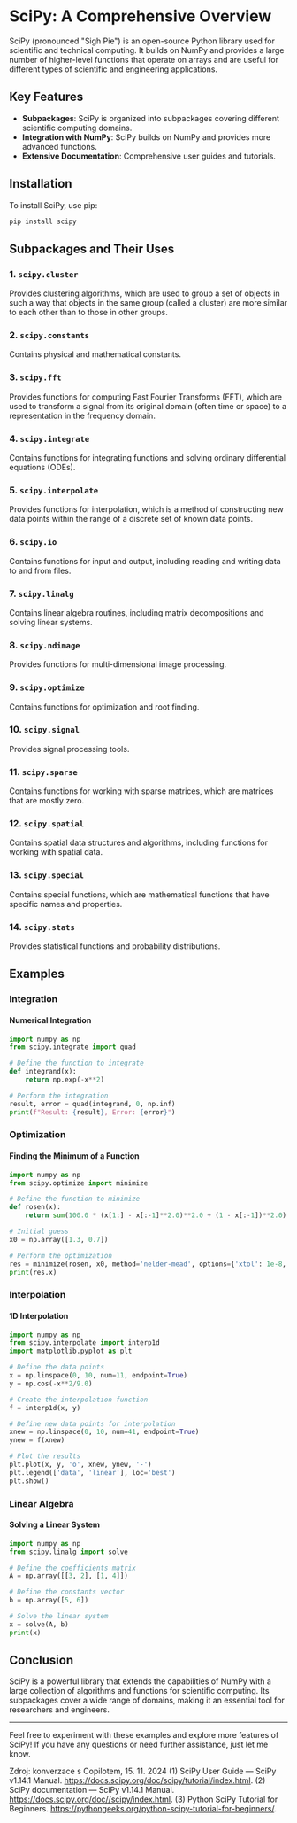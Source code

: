 # SciPy: A Comprehensive Overview

SciPy (pronounced "Sigh Pie") is an open-source Python library used for scientific and technical computing. It builds on NumPy and provides a large number of higher-level functions that operate on arrays and are useful for different types of scientific and engineering applications.

## Key Features

- **Subpackages**: SciPy is organized into subpackages covering different scientific computing domains.
- **Integration with NumPy**: SciPy builds on NumPy and provides more advanced functions.
- **Extensive Documentation**: Comprehensive user guides and tutorials.

## Installation

To install SciPy, use pip:

```bash
pip install scipy
```

## Subpackages and Their Uses

### 1. `scipy.cluster`

Provides clustering algorithms, which are used to group a set of objects in such a way that objects in the same group (called a cluster) are more similar to each other than to those in other groups.

### 2. `scipy.constants`

Contains physical and mathematical constants.

### 3. `scipy.fft`

Provides functions for computing Fast Fourier Transforms (FFT), which are used to transform a signal from its original domain (often time or space) to a representation in the frequency domain.

### 4. `scipy.integrate`

Contains functions for integrating functions and solving ordinary differential equations (ODEs).

### 5. `scipy.interpolate`

Provides functions for interpolation, which is a method of constructing new data points within the range of a discrete set of known data points.

### 6. `scipy.io`

Contains functions for input and output, including reading and writing data to and from files.

### 7. `scipy.linalg`

Contains linear algebra routines, including matrix decompositions and solving linear systems.

### 8. `scipy.ndimage`

Provides functions for multi-dimensional image processing.

### 9. `scipy.optimize`

Contains functions for optimization and root finding.

### 10. `scipy.signal`

Provides signal processing tools.

### 11. `scipy.sparse`

Contains functions for working with sparse matrices, which are matrices that are mostly zero.

### 12. `scipy.spatial`

Contains spatial data structures and algorithms, including functions for working with spatial data.

### 13. `scipy.special`

Contains special functions, which are mathematical functions that have specific names and properties.

### 14. `scipy.stats`

Provides statistical functions and probability distributions.

## Examples

### Integration

#### Numerical Integration

```python
import numpy as np
from scipy.integrate import quad

# Define the function to integrate
def integrand(x):
    return np.exp(-x**2)

# Perform the integration
result, error = quad(integrand, 0, np.inf)
print(f"Result: {result}, Error: {error}")
```

### Optimization

#### Finding the Minimum of a Function

```python
import numpy as np
from scipy.optimize import minimize

# Define the function to minimize
def rosen(x):
    return sum(100.0 * (x[1:] - x[:-1]**2.0)**2.0 + (1 - x[:-1])**2.0)

# Initial guess
x0 = np.array([1.3, 0.7])

# Perform the optimization
res = minimize(rosen, x0, method='nelder-mead', options={'xtol': 1e-8, 'disp': True})
print(res.x)
```

### Interpolation

#### 1D Interpolation

```python
import numpy as np
from scipy.interpolate import interp1d
import matplotlib.pyplot as plt

# Define the data points
x = np.linspace(0, 10, num=11, endpoint=True)
y = np.cos(-x**2/9.0)

# Create the interpolation function
f = interp1d(x, y)

# Define new data points for interpolation
xnew = np.linspace(0, 10, num=41, endpoint=True)
ynew = f(xnew)

# Plot the results
plt.plot(x, y, 'o', xnew, ynew, '-')
plt.legend(['data', 'linear'], loc='best')
plt.show()
```

### Linear Algebra

#### Solving a Linear System

```python
import numpy as np
from scipy.linalg import solve

# Define the coefficients matrix
A = np.array([[3, 2], [1, 4]])

# Define the constants vector
b = np.array([5, 6])

# Solve the linear system
x = solve(A, b)
print(x)
```

## Conclusion

SciPy is a powerful library that extends the capabilities of NumPy with a large collection of algorithms and functions for scientific computing. Its subpackages cover a wide range of domains, making it an essential tool for researchers and engineers.

---

Feel free to experiment with these examples and explore more features of SciPy! If you have any questions or need further assistance, just let me know.

Zdroj: konverzace s Copilotem, 15. 11. 2024
(1) SciPy User Guide — SciPy v1.14.1 Manual. <https://docs.scipy.org/doc/scipy/tutorial/index.html>.
(2) SciPy documentation — SciPy v1.14.1 Manual. <https://docs.scipy.org/doc//scipy/index.html>.
(3) Python SciPy Tutorial for Beginners. <https://pythongeeks.org/python-scipy-tutorial-for-beginners/>.
